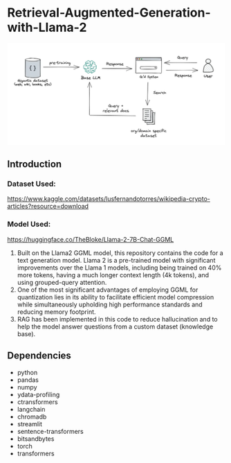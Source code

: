 # Retrieval-Augmented-Generation-with-Llama-2
![RAG](https://github.com/rajdas2001/Retrieval-Augmented-Generation-with-Llama-2/blob/main/rag.png)


## Introduction

### Dataset Used:
https://www.kaggle.com/datasets/lusfernandotorres/wikipedia-crypto-articles?resource=download

### Model Used:
https://huggingface.co/TheBloke/Llama-2-7B-Chat-GGML

1. Built on the Llama2 GGML model, this repository contains the code for a text generation model. Llama 2 is a pre-trained model with significant improvements over the Llama 1 models, including being trained on 40% more tokens, having a much longer context length (4k tokens), and using grouped-query attention.
2. One of the most significant advantages of employing GGML for quantization lies in its ability to facilitate efficient model compression while simultaneously upholding high performance standards and reducing memory footprint.
3. RAG has been implemented in this code to reduce hallucination and to help the model answer questions from a custom dataset (knowledge base).

## Dependencies
* python
* pandas
* numpy
* ydata-profiling
* ctransformers
* langchain
* chromadb
* streamlit
* sentence-transformers
* bitsandbytes
* torch
* transformers
